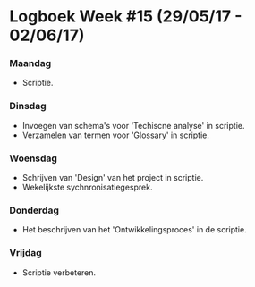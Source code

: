 # Logboek Week #15 (29/05/17 - 02/06/17)
### Maandag
* Scriptie.

### Dinsdag
* Invoegen van schema's voor 'Techiscne analyse' in scriptie.
* Verzamelen van termen voor 'Glossary' in scriptie. 

### Woensdag
* Schrijven van 'Design' van het project in scriptie.
* Wekelijkste sychnronisatiegesprek.

### Donderdag
* Het beschrijven van het 'Ontwikkelingsproces' in de scriptie.

### Vrijdag
* Scriptie verbeteren. 